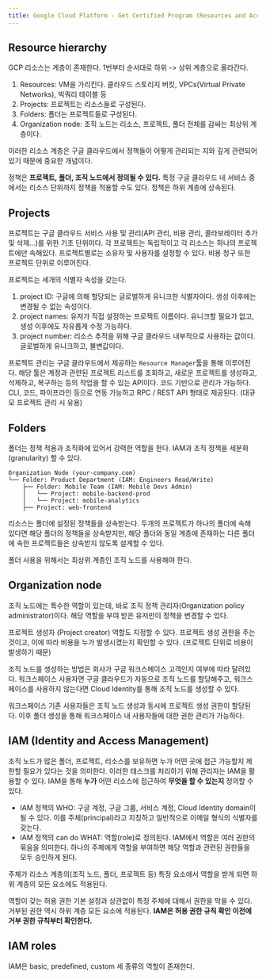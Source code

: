 ```yaml
---
title: Google Cloud Platform - Get Certified Program (Resources and Access in the Cloud)
---
```


## Resource hierarchy

GCP 리소스는 계층이 존재한다. 1번부터 순서대로 하위 -> 상위 계층으로 올라간다.

1. Resources: VM을 가리킨다. 클라우드 스토리지 버킷, VPCs(Virtual Private Networks), 빅쿼리 테이블 등
2. Projects: 프로젝트는 리소스들로 구성된다.
3. Folders: 폴더는 프로젝트들로 구성된다.
4. Organization node: 조직 노드는 리소스, 프로젝트, 폴더 전체를 감싸는 최상위 계층이다.

이러한 리소스 계층은 구글 클라우드에서 정책들이 어떻게 관리되는 지와 깊게 관련되어 있기 때문에 중요한 개념이다.

정책은 **프로젝트, 폴더, 조직 노드에서 정의될 수 있다.** 특정 구글 클라우드 내 서비스 중에서는 리소스 단위까지 정책을 적용할 수도 있다. 정책은 하위 계층에 상속된다.

## Projects

프로젝트는 구글 클라우드 서비스 사용 및 관리(API 관리, 비용 관리, 콜라보레이터 추가 및 삭제...)를 위한 기초 단위이다. 각 프로젝트는 독립적이고 각 리소스는 하나의 프로젝트에만 속해있다. 프로젝트별로는 소유자 및 사용자를 설정할 수 있다. 비용 청구 또한 프로젝트 단위로 이루어진다.

프로젝트는 세개의 식별자 속성을 갖는다.

1. project ID: 구글에 의해 할당되는 글로벌하게 유니크한 식별자이다. 생성 이후에는 변경될 수 없는 속성이다.
2. project names: 유저가 직접 설정하는 프로젝트 이름이다. 유니크할 필요가 없고, 생성 이후에도 자유롭게 수정 가능하다.
3. project number: 리소스 추적을 위해 구글 클라우드 내부적으로 사용하는 값이다. 글로벌하게 유니크하고, 불변값이다.

프로젝트 관리는 구글 클라우드에서 제공하는 `Resource Manager`툴을 통해 이루어진다. 해당 툴은 계정과 관련된 프로젝트 리스트를 조회하고, 새로운 프로젝트를 생성하고, 삭제하고, 복구하는 등의 작업을 할 수 있는 API이다. 코드 기반으로 관리가 가능하다. CLI, 코드, 파이프라인 등으로 연동 가능하고 RPC / REST API 형태로 제공된다. (대규모 프로젝트 관리 시 유용)

## Folders

폴더는 정책 적용과 조직화에 있어서 강력한 역할을 한다. IAM과 조직 정책을 세분화(granularity) 할 수 있다.

```text
Organization Node (your-company.com)
└── Folder: Product Department (IAM: Engineers Read/Write)
    ├── Folder: Mobile Team (IAM: Mobile Devs Admin)
    │   └── Project: mobile-backend-prod
    │   └── Project: mobile-analytics
    ├── Project: web-frontend
```

리소스는 폴더에 설정된 정책들을 상속받는다. 두개의 프로젝트가 하나의 폴더에 속해 있다면 해당 폴더의 정책들을 상속받지만, 해당 폴더와 동일 계층에 존재하는 다른 폴더에 속한 프로젝트들은 상속받지 않도록 설계할 수 있다.

폴더 사용을 위해서는 최상위 계층인 조직 노드를 사용해야 한다.

## Organization node

조직 노드에는 특수한 역할이 있는데, 바로 조직 정책 관리자(Organization policy administrator)이다. 해당 역할을 부여 받은 유저만이 정책을 변경할 수 있다.

프로젝트 생성자 (Project creator) 역할도 지정할 수 있다. 프로젝트 생성 권한을 주는 것이고, 이에 따라 비용을 누가 발생시켰는지 확인할 수 있다. (프로젝트 단위로 비용이 발생하기 때문)

조직 노드를 생성하는 방법은 회사가 구글 워크스페이스 고객인지 여부에 따라 달려있다. 워크스페이스 사용자면 구글 클라우드가 자동으로 조직 노드를 할당해주고, 워크스페이스를 사용하지 않는다면 Cloud Identity를 통해 조직 노드를 생성할 수 있다.

워크스페이스 기존 사용자들은 조직 노드 생성과 동시에 프로젝트 생성 권한이 할당된다. 이후 폴더 생성을 통해 워크스페이스 내 사용자들에 대한 권한 관리가 가능하다.

## IAM (Identity and Access Management)

조직 노드가 많은 폴더, 프로젝트, 리소스를 보유하면 누가 어떤 곳에 접근 가능할지 제한할 필요가 있다는 것을 의미한다. 이러한 태스크를 처리하기 위해 관리자는 IAM을 활용할 수 있다. IAM을 통해 **누가** 어떤 리소스에 접근하여 **무엇을 할 수 있는지** 정의할 수 있다.

-   IAM 정책의 WHO: 구글 계정, 구글 그룹, 서비스 계정, Cloud Identity domain이 될 수 있다. 이를 주체(principal)라고 지칭하고 일반적으로 이메일 형식의 식별자를 갖는다.
-   IAM 정책의 can do WHAT: 역할(role)로 정의된다. IAM에서 역할은 여러 권한의 묶음을 의미한다. 하나의 주체에게 역할을 부여하면 해당 역할과 관련된 권한들을 모두 승인하게 된다.

주체가 리소스 계층의(조직 노드, 폴더, 프로젝트 등) 특정 요소에서 역할을 받게 되면 하위 계층의 모든 요소에도 적용된다.

역할이 갖는 허용 권한 기본 설정과 상관없이 특정 주체에 대해서 권한을 막을 수 있다. 거부된 권한 역시 하위 계층 모든 요소에 적용된다. **IAM은 허용 권한 규칙 확인 이전에 거부 권한 규칙부터 확인한다.**

## IAM roles

IAM은 basic, predefined, custom 세 종류의 역할이 존재한다.
